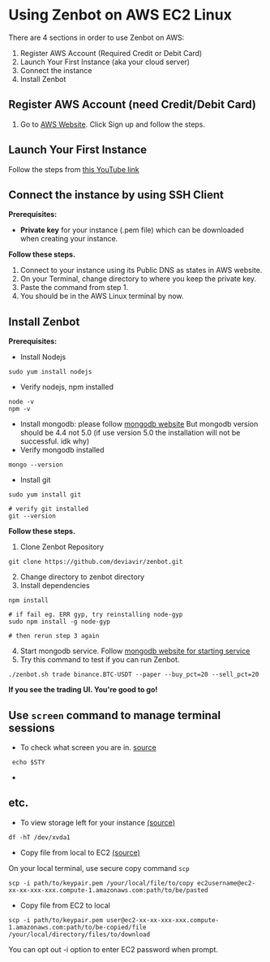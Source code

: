 # Using Zenbot on AWS EC2 Linux

There are 4 sections in order to use Zenbot on AWS:

1. Register AWS Account (Required Credit or Debit Card)
2. Launch Your First Instance (aka your cloud server)
3. Connect the instance
4. Install Zenbot


## Register AWS Account (need Credit/Debit Card)

1. Go to [AWS Website](https://aws.amazon.com/). Click Sign up and follow the steps.

## Launch Your First Instance

Follow the steps from [this YouTube link](https://www.youtube.com/watch?v=Qp4C6GwX5V8)


## Connect the instance by using SSH Client
**Prerequisites:** 

 - **Private key** for your instance (.pem file) which can be downloaded when creating  your instance.

**Follow these steps.**
 1. Connect to your instance using its Public DNS as states in AWS
    website.
 2. On your Terminal, change directory to where you keep the private key.
 3. Paste the command from step 1.
 4. You should be in the AWS Linux terminal by now.

## Install Zenbot
**Prerequisites:** 

 - Install Nodejs
> 
    sudo yum install nodejs
 - Verify nodejs, npm installed
> 
    node -v
    npm -v

 - Install mongodb: please follow [mongodb website](https://docs.mongodb.com/manual/tutorial/install-mongodb-on-amazon/)
But mongodb version should be 4.4 not 5.0 (if use version 5.0 the installation will not be successful. idk why)
- Verify mongodb installed
> 
    mongo --version
- Install git
> 
    sudo yum install git
    
    # verify git installed
    git --version
**Follow these steps.**
1. Clone Zenbot Repository
> 
    git clone https://github.com/deviavir/zenbot.git
2. Change directory to zenbot directory
3. Install dependencies
> 
    npm install
    
    # if fail eg. ERR gyp, try reinstalling node-gyp
	sudo npm install -g node-gyp
	
	# then rerun step 3 again
4. Start mongodb service. Follow [mongodb website for starting service](https://docs.mongodb.com/manual/tutorial/install-mongodb-on-amazon/)
5. Try this command to test if you can run Zenbot.
> 
    ./zenbot.sh trade binance.BTC-USDT --paper --buy_pct=20 --sell_pct=20
**If you see the trading UI. You're good to go!**

## Use `screen` command to manage terminal sessions
 - To check what screen you are in. [source](https://serverfault.com/questions/257975/how-to-check-if-im-in-screen-session)
> 
	 echo $STY
 - 
## etc.

 - To view storage left for your instance [(source)](https://docs.aws.amazon.com/AWSEC2/latest/UserGuide/ebs-describing-volumes.html)
> 
    df -hT /dev/xvda1

- Copy file from local to EC2 [(source)](https://dearsikandarkhan.medium.com/files-copying-between-aws-ec2-and-local-d07ed205eefa)

On your local terminal, use secure copy command `scp` 
>
    scp -i path/to/keypair.pem /your/local/file/to/copy ec2username@ec2-xx-xx-xxx-xxx.compute-1.amazonaws.com:path/to/be/pasted
- Copy file from EC2 to local
>
    scp -i path/to/keypair.pem user@ec2-xx-xx-xxx-xxx.compute-1.amazonaws.com:path/to/be-copied/file /your/local/directory/files/to/download
You can opt out -i option to enter EC2 password when prompt.
